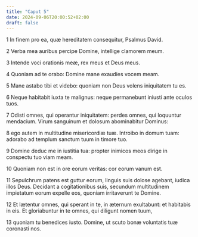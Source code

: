 ```yaml
---
title: "Caput 5"
date: 2024-09-06T20:00:52+02:00
draft: false
---
```



1 In finem pro ea, quæ hereditatem consequitur, Psalmus David.

2 Verba mea auribus percipe Domine, intellige clamorem meum.

3 Intende voci orationis meæ, rex meus et Deus meus.

4 Quoniam ad te orabo: Domine mane exaudies vocem meam.

5 Mane astabo tibi et videbo: quoniam non Deus volens iniquitatem tu es.

6 Neque habitabit iuxta te malignus: neque permanebunt iniusti ante oculos tuos.

7 Odisti omnes, qui operantur iniquitatem: perdes omnes, qui loquuntur mendacium. Virum sanguinum et dolosum abominabitur Dominus:

8 ego autem in multitudine misericordiæ tuæ. Introibo in domum tuam: adorabo ad templum sanctum tuum in timore tuo.

9 Domine deduc me in iustitia tua: propter inimicos meos dirige in conspectu tuo viam meam.

10 Quoniam non est in ore eorum veritas: cor eorum vanum est.

11 Sepulchrum patens est guttur eorum, linguis suis dolose agebant, iudica illos Deus. Decidant a cogitationibus suis, secundum multitudinem impietatum eorum expelle eos, quoniam irritaverunt te Domine.

12 Et lætentur omnes, qui sperant in te, in æternum exultabunt: et habitabis in eis. Et gloriabuntur in te omnes, qui diligunt nomen tuum,

13 quoniam tu benedices iusto. Domine, ut scuto bonæ voluntatis tuæ coronasti nos.

